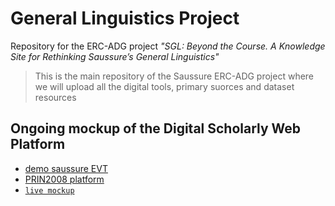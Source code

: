 # General Linguistics Project
Repository for the ERC-ADG project *"SGL: Beyond the Course. A Knowledge Site for Rethinking Saussure’s General Linguistics"*

> This is the main repository of the Saussure ERC-ADG project where we will upload all the digital tools, primary suorces and dataset resources

## Ongoing mockup of the Digital Scholarly Web Platform
 * [demo saussure EVT][evt]
 * [PRIN2008 platform][mk]
 * [`live mockup`][live]
 
 [mk]: http://licodemo.ilc.cnr.it:8080/Saussure_Wapp/
 [evt]: http://licodemo.ilc.cnr.it/demo/demo-saussure-build
 [live]: https://hp028.csb.app/
